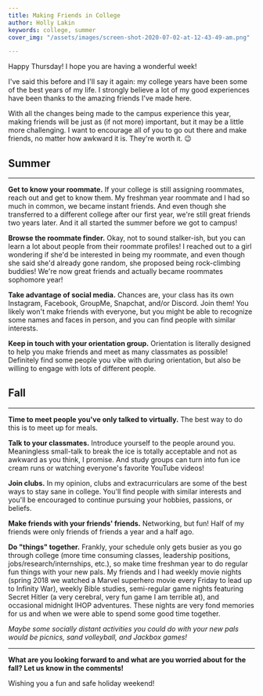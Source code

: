 ```yaml
---
title: Making Friends in College
author: Holly Lakin
keywords: college, summer
cover_img: "/assets/images/screen-shot-2020-07-02-at-12-43-49-am.png"

---
```

Happy Thursday! I hope you are having a wonderful week!

I've said this before and I'll say it again: my college years have been some of the best years of my life. I strongly believe a lot of my good experiences have been thanks to the amazing friends I've made here.

With all the changes being made to the campus experience this year, making friends will be just as (if not more) important, but it may be a little more challenging. I want to encourage all of you to go out there and make friends, no matter how awkward it is. They're worth it. 😉

## Summer

***

**Get to know your roommate.** If your college is still assigning roommates, reach out and get to know them. My freshman year roommate and I had so much in common, we became instant friends. And even though she transferred to a different college after our first year, we're still great friends two years later. And it all started the summer before we got to campus!

**Browse the roommate finder.** Okay, not to sound stalker-ish, but you can learn a lot about people from their roommate profiles! I reached out to a girl wondering if she'd be interested in being my roommate, and even though she said she'd already gone random, she proposed being rock-climbing buddies! We're now great friends and actually became roommates sophomore year!

**Take advantage of social media.** Chances are, your class has its own Instagram, Facebook, GroupMe, Snapchat, and/or Discord. Join them! You likely won't make friends with everyone, but you might be able to recognize some names and faces in person, and you can find people with similar interests.

**Keep in touch with your orientation group.** Orientation is literally designed to help you make friends and meet as many classmates as possible! Definitely find some people you vibe with during orientation, but also be willing to engage with lots of different people.

## Fall

***

**Time to meet people you've only talked to virtually.** The best way to do this is to meet up for meals.

**Talk to your classmates.** Introduce yourself to the people around you. Meaningless small-talk to break the ice is totally acceptable and not as awkward as you think, I promise. And study groups can turn into fun ice cream runs or watching everyone's favorite YouTube videos!

**Join clubs.** In my opinion, clubs and extracurriculars are some of the best ways to stay sane in college. You'll find people with similar interests and you'll be encouraged to continue pursuing your hobbies, passions, or beliefs.

**Make friends with your friends' friends.** Networking, but fun! Half of my friends were only friends of friends a year and a half ago.

**Do "things" together.** Frankly, your schedule only gets busier as you go through college (more time consuming classes, leadership positions, jobs/research/internships, etc.), so make time freshman year to do regular fun things with your new pals. My friends and I had weekly movie nights (spring 2018 we watched a Marvel superhero movie every Friday to lead up to Infinity War), weekly Bible studies, semi-regular game nights featuring Secret Hitler (a very cerebral, very fun game I am terrible at), and occasional midnight IHOP adventures. These nights are very fond memories for us and when we were able to spend some good time together.

_Maybe some socially distant activities you could do with your new pals would be picnics, sand volleyball, and Jackbox games!_

***

**What are you looking forward to and what are you worried about for the fall? Let us know in the comments!**

Wishing you a fun and safe holiday weekend!